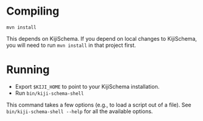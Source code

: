 
Compiling
=========

    mvn install

This depends on KijiSchema. If you depend on local changes to KijiSchema, you
will need to run `mvn install` in that project first.

Running
=======

* Export `$KIJI_HOME` to point to your KijiSchema installation.
* Run `bin/kiji-schema-shell`

This command takes a few options (e.g., to load a script out of a file).
See `bin/kiji-schema-shell --help` for all the available options.
